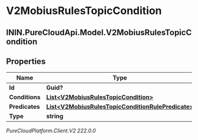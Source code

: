 # V2MobiusRulesTopicCondition

## ININ.PureCloudApi.Model.V2MobiusRulesTopicCondition

## Properties

|Name | Type | Description | Notes|
|------------ | ------------- | ------------- | -------------|
| **Id** | **Guid?** |  | [optional] |
| **Conditions** | [**List&lt;V2MobiusRulesTopicCondition&gt;**](V2MobiusRulesTopicCondition) |  | [optional] |
| **Predicates** | [**List&lt;V2MobiusRulesTopicConditionRulePredicate&gt;**](V2MobiusRulesTopicConditionRulePredicate) |  | [optional] |
| **Type** | **string** |  | [optional] |



_PureCloudPlatform.Client.V2 222.0.0_
